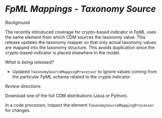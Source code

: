 # *FpML Mappings - Taxonomy Source*

_Background_

The recently introduced coverage for crypto-based indicator in FpML uses the same element from which CDM sources the taxonomy value. This release updates the taxonomy mapper so that only actual taxonomy values are mapped into the taxonomy structure. This avoids duplication since the crypto-based indicator is placed elsewhere in the model.

_What is being released?_

- Updated `TaxonomySourceMappingProcessor` to ignore values coming from the particular FpML scheme related to the crypto indicator.

_Review directions_

Download one of the full CDM distributions (Java or Python).

In a code processor, inspect the element `TaxonomySourceMappingProcessor` for changes.
